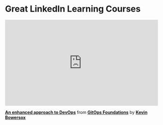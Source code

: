 <h1>Great LinkedIn Learning Courses</h1>

<div style="position:relative;height:0;padding-bottom:56.25%"><iframe width="640" height="360" src="https://www.linkedin.com/learning/embed/continuous-delivery-for-cloud-native-java-apps/what-you-should-know?autoplay=false&claim=AQEWxkN4LwwuKQAAAYcljGfRbRkNK5V4UTWL7kbZKCZZTpfqnjhapbJXtl-hWyznciExu-AZCL10skr_OZ-roddabh26RAQ6BThFPsbhqXUB676xniW8rXJE7nh2L1bB3x5tInSttkJNiWZOTKZWqeTgIpkA4hA4tsCeXuE0HgP-KwvDp876d1LAMdOQ_dHljKRHUhkq2p56aNcOL8mh3rZwrdseSkXniviKs5nAHZ1lnZxtIpa_msrBipEoUsipUopPXITOz1QsvitkdQ6A7fS2Sap63YMtPA22__BPkIgPu-kiG-cK9-VgCOAQGNF78yx0V7v5MqyffxhcddLeCKe2qOkFtCo4NrSO5IGXXUY0zPt-B9BcYoK2GE6eTQdl_rSny-jom7S7XNdCKgkdkDiJUltMspKtBP6RntLJln6EEEaNtdbeNGIvNxEuOb7YUoNQc4iEN11_D12EW4cZ_aGBsYA4Drk1ARD5m6j9PpXEfDi_suATLRki9l_4HzprYi4DbciKFqyNGJbSJpEN2QJqp-XDiwUPxZlaXbhnK-mLf2ob1XopPM8LfwUiEty0Q3CNNW_n4Tchik4OKzmwWAKg_Q4RvA3XUz1QsalM1FxQhOAbgAzZtcLOeQIDmqMxC7pStl81gnJVXK0qhupjblUdtGvg6wRRxLmGrCP0D86LqkjNOxp5GKlLcdk1u1iFuycfLPZ59FSMXcNdDS7-2c-asqwApOtFxg1h2YztEKL7DkV7435sASv9rcKG2Iz6zRHiB_v65YBJgNIaNjLRihq4MrMo_BhPvTiwwCsj6IcUou4rdCtmshgPZS_gvQ9vyULRuWMsSQY7A-K24xVzZjzUbriPFkBXuvN5rE1ew9IGD5knDFGMCVjRXS-jJN1TUCJaJ2UsqiuHggTxuXnLiSGU70Ev6Ws3z6pHSLUJWH78SHBbPhsFbcO9urdclQFkubLxNkYU8EjyQ6QuK0MrFRHmrDWOSYVq6ibUx0xdEUDmiOaH9rhupqt2pfbUwFi0F8DoRB8j2xWuQAo-R_ar5GFy-7k3Fb6WQZuz-Uq88QINoRTPT7i4MpU96o1ZTQKdCWnekToV5Vp7tAmrzm9PXAgZzHeyjX1tiXibV1debyMMyiu5qPIgAnb2IE1Ct6lAQDtcnoo1q164Yg_NEgOGnjP3sMGl7-tVoGn_1zUYEFw05C2Db3I&lipi=urn%3Ali%3Apage%3Ad_learning_content%3BV1%2BG%2B57CTi2W8XELjnyY%2FA%3D%3D&licu" mozallowfullscreen="true" webkitallowfullscreen="true" allowfullscreen="true" frameborder="0" style="position:absolute;width:100%;height:100%;left:0"></iframe>

<div style="position:relative;height:0;padding-bottom:56.25%"><iframe width="640" height="360" src="https://www.linkedin.com/learning/embed/gitops-foundations/an-enhanced-approach-to-devops?autoplay=false&claim=AQESwW50XsxgjAAAAYcozdKyMwyiOI5UaCEiw96MKWrQB6Xn8rnJ0joE2IPoke1e7Fe_rlT96L9IfkYMhg88FZMaDUJcvwxFBBcFuNqhjNn4NhEyK9tsJg3uJTbTepHfdH0cCwPOc03TrjhpoYdcal1OX7cldsknz-IN_XmYmwg9vRtDhsej99fSki7nbFIzgYdhQYPpgxdUw203Q-AOFxex4lsPlQrW3iWtxn2EBmpZN7exhLYUJnqv-a3CrlAWh0gUxSzlTs8MqJU5q81zMeXAv_B7CwxS9kRnj8f0GUm6eEoyAAYLajTtRWe9BHvFqFH819KMBPNVQFRCBaMcDfFKwSWsPoBwiaqlWcH5c7AJr9ObZcJGmtHa6J0GX4p3gEqbTlKeLzYRlvZmB8GG-lN85G1Y7YtSNdt94Zzouhq7NoE24Lvf4zKxszpUbQRJXrtaR6i5dTGhdQVx_-IrxU6wcMvfH8ZvUZfnN1EZ-Q1TGWiuiUsrNxqC5RXE2M2HRjSsYhJs8PgtJGAGHTK7dcVj8tTlqKLBzP_gEQoCApWXH50XAcIIe8htzRlZ2M59L5W0uI0MmVHUFrP9jCMq-xjbLkyNyPHvJDNkB1MIYYVc2BIL6ATjebytNltvYKeS6U67dg8iL2d7UTk1iWDMI9Sl5XvIU-9qodsspcvU9JQtFR5J6loeLSZRFD7WPWVEsq1M7bG04LlPCiYqjr8MxzVOEC1SRJfLBACmEb3bcJja22lwohFRcg1ybtjawYuUixjdh3jxFxB6EeUhsf9RpHBoVuFcUj66u0xJhN7RIEMhgflNLSqGvlbK6_W99Svot5q2kuvp9bujdIoOZT06EBWzVijvRNk8s-VUKyJrdd-AhUGsuSTpyt6bsUhPrMZ_g1KNlkoJuyRJtCgbL8GxFEFezSxx9BinwO40Lx_PQgIabqvwMukJx3bRRqUySfZR37yi5sYjcPvHSvlWVd3m8HSEuhuhqtDN8cTRpVUmSy52QE9b-jP_u42bQOIu7cDZgoE2Fs4v_wQgekBbHW8-Src2ZAwzWn6ffztHDIPA5E9o2vXN_lq0omdbXIzNQQcrAXjSr15LhmunUgvAMEmZPHLHHLmnC15bI8lAtgKwM8SyLiehQfyy8oeYu82bd6a5UaMBxCizIG1xtkWlPIg0Dl57BjoVutq_-I9gqzITKGzlF47WVow&lipi=urn%3Ali%3Apage%3Ad_learning_content%3BuWq%2FRFq%2FQ8q72hFtBykjRQ%3D%3D&licu" mozallowfullscreen="true" webkitallowfullscreen="true" allowfullscreen="true" frameborder="0" style="position:absolute;width:100%;height:100%;left:0"></iframe></div><p><strong><a href="https://www.linkedin.com/learning/gitops-foundations/an-enhanced-approach-to-devops?trk=embed_lil">An enhanced approach to DevOps</a></strong> from <strong><a href="https://www.linkedin.com/learning/gitops-foundations?trk=embed_lil">GitOps Foundations</a></strong> by <strong><a href="https://www.linkedin.com/learning/instructors/kevin-bowersox?trk=embed_lil">Kevin Bowersox</a></strong></p>